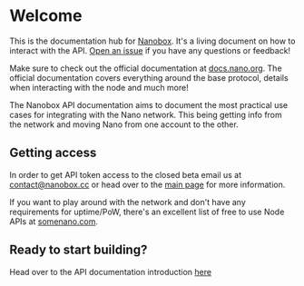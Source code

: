 # Welcome

This is the documentation hub for [Nanobox](https://nanobox.cc). It's a living document on how to interact with the API. 
[Open an issue](https://github.com/nanobox-cc/docs/issues) if you have any questions or feedback!

Make sure to check out the official documentation at [docs.nano.org](https://docs.nano.org/). The official documentation covers 
everything around the base protocol, details when interacting with the node and much more!

The Nanobox API documentation aims to document the most practical use cases for integrating with the Nano network. This being
getting info from the network and moving Nano from one account to the other.

## Getting access

In order to get  API token access to the closed beta email us at contact@nanobox.cc or head over to the
[main page](https://nanobox.cc) for more information.

If you want to play around with the network and don't have any requirements for uptime/PoW, there's an excellent
list of free to use Node APIs at [somenano.com](https://publicnodes.somenano.com/).

## Ready to start building?

Head over to the API documentation introduction [here](/api-docs)
